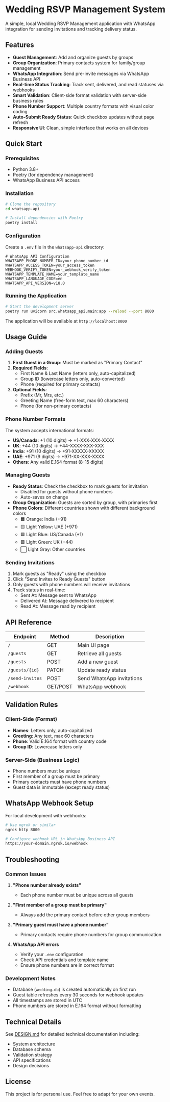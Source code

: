 # Wedding RSVP Management System

A simple, local Wedding RSVP Management application with WhatsApp integration for sending invitations and tracking delivery status.

## Features

- **Guest Management**: Add and organize guests by groups
- **Group Organization**: Primary contacts system for family/group management
- **WhatsApp Integration**: Send pre-invite messages via WhatsApp Business API
- **Real-time Status Tracking**: Track sent, delivered, and read statuses via webhooks
- **Smart Validation**: Client-side format validation with server-side business rules
- **Phone Number Support**: Multiple country formats with visual color coding
- **Auto-Submit Ready Status**: Quick checkbox updates without page refresh
- **Responsive UI**: Clean, simple interface that works on all devices

## Quick Start

### Prerequisites

- Python 3.8+
- Poetry (for dependency management)
- WhatsApp Business API access

### Installation

```bash
# Clone the repository
cd whatsapp-api

# Install dependencies with Poetry
poetry install
```

### Configuration

Create a `.env` file in the `whatsapp-api` directory:

```env
# WhatsApp API Configuration
WHATSAPP_PHONE_NUMBER_ID=your_phone_number_id
WHATSAPP_ACCESS_TOKEN=your_access_token
WEBHOOK_VERIFY_TOKEN=your_webhook_verify_token
WHATSAPP_TEMPLATE_NAME=your_template_name
WHATSAPP_LANGUAGE_CODE=en
WHATSAPP_API_VERSION=v18.0
```

### Running the Application

```bash
# Start the development server
poetry run uvicorn src.whatsapp_api.main:app --reload --port 8000
```

The application will be available at `http://localhost:8000`

## Usage Guide

### Adding Guests

1. **First Guest in a Group**: Must be marked as "Primary Contact"
2. **Required Fields**:
   - First Name & Last Name (letters only, auto-capitalized)
   - Group ID (lowercase letters only, auto-converted)
   - Phone (required for primary contacts)
3. **Optional Fields**:
   - Prefix (Mr, Mrs, etc.)
   - Greeting Name (free-form text, max 60 characters)
   - Phone (for non-primary contacts)

### Phone Number Formats

The system accepts international formats:
- **US/Canada**: +1 (10 digits) → +1-XXX-XXX-XXXX
- **UK**: +44 (10 digits) → +44-XXXX-XXX-XXX
- **India**: +91 (10 digits) → +91-XXXXX-XXXXX
- **UAE**: +971 (9 digits) → +971-XX-XXX-XXXX
- **Others**: Any valid E.164 format (8-15 digits)

### Managing Guests

- **Ready Status**: Check the checkbox to mark guests for invitation
  - Disabled for guests without phone numbers
  - Auto-saves on change
- **Group Organization**: Guests are sorted by group, with primaries first
- **Phone Colors**: Different countries shown with different background colors
  - 🟧 Orange: India (+91)
  - 🟨 Light Yellow: UAE (+971)
  - 🟦 Light Blue: US/Canada (+1)
  - 🟩 Light Green: UK (+44)
  - ⬜ Light Gray: Other countries

### Sending Invitations

1. Mark guests as "Ready" using the checkbox
2. Click "Send Invites to Ready Guests" button
3. Only guests with phone numbers will receive invitations
4. Track status in real-time:
   - Sent At: Message sent to WhatsApp
   - Delivered At: Message delivered to recipient
   - Read At: Message read by recipient

## API Reference

| Endpoint | Method | Description |
|----------|---------|-------------|
| `/` | GET | Main UI page |
| `/guests` | GET | Retrieve all guests |
| `/guests` | POST | Add a new guest |
| `/guests/{id}` | PATCH | Update ready status |
| `/send-invites` | POST | Send WhatsApp invitations |
| `/webhook` | GET/POST | WhatsApp webhook |

## Validation Rules

### Client-Side (Format)
- **Names**: Letters only, auto-capitalized
- **Greeting**: Any text, max 60 characters
- **Phone**: Valid E.164 format with country code
- **Group ID**: Lowercase letters only

### Server-Side (Business Logic)
- Phone numbers must be unique
- First member of a group must be primary
- Primary contacts must have phone numbers
- Guest data is immutable (except ready status)

## WhatsApp Webhook Setup

For local development with webhooks:

```bash
# Use ngrok or similar
ngrok http 8000

# Configure webhook URL in WhatsApp Business API
https://your-domain.ngrok.io/webhook
```

## Troubleshooting

### Common Issues

1. **"Phone number already exists"**
   - Each phone number must be unique across all guests

2. **"First member of a group must be primary"**
   - Always add the primary contact before other group members

3. **"Primary guest must have a phone number"**
   - Primary contacts require phone numbers for group communication

4. **WhatsApp API errors**
   - Verify your `.env` configuration
   - Check API credentials and template name
   - Ensure phone numbers are in correct format

### Development Notes

- Database (`wedding.db`) is created automatically on first run
- Guest table refreshes every 30 seconds for webhook updates
- All timestamps are stored in UTC
- Phone numbers are stored in E.164 format without formatting

## Technical Details

See [DESIGN.md](DESIGN.md) for detailed technical documentation including:
- System architecture
- Database schema
- Validation strategy
- API specifications
- Design decisions

## License

This project is for personal use. Feel free to adapt for your own events.